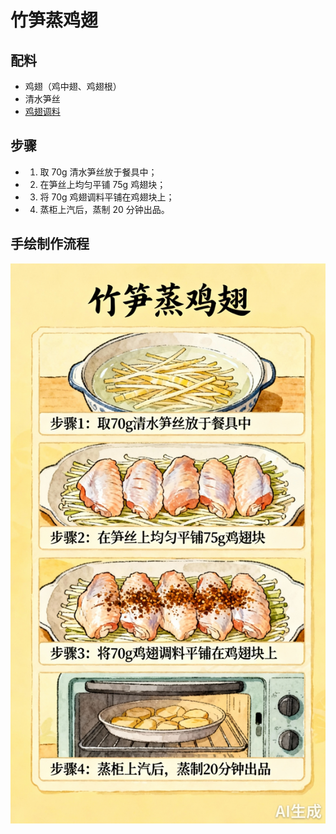 # 竹笋蒸鸡翅

## 配料
- 鸡翅（鸡中翅、鸡翅根）
- 清水笋丝
- [鸡翅调料](/配料/鸡翅调料.md)

## 步骤
- 1. 取 70g 清水笋丝放于餐具中；
- 2. 在笋丝上均匀平铺 75g 鸡翅块；
- 3. 将 70g 鸡翅调料平铺在鸡翅块上；
- 4. 蒸柜上汽后，蒸制 20 分钟出品。

## 手绘制作流程

![手绘制作流程](../images/蒸菜/竹笋蒸鸡翅.jpg)
